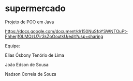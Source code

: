 # supermercado
Projeto de POO em Java

https://docs.google.com/document/d/150NuSfpYSWNTOuPt-Fhherjf0LMOzU7ir3sZoOoutkU/edit?usp=sharing

Equipe: 

Elias Ósbony Tenório de Lima

João Edson de Sousa

Nadson Correia de Souza

